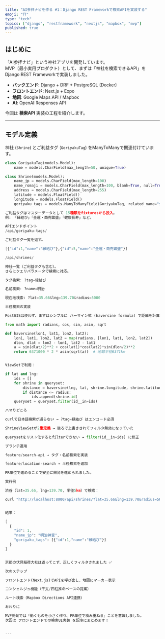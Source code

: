 ```yaml
---
title: "AI参拝ナビを作る #1：Django REST Frameworkで検索APIを実装する"
emoji: "⛩️"
type: "tech"
topics: ["django", "restframework", "nextjs", "mapbox", "mvp"]
published: true
---
```


## はじめに
「AI参拝ナビ」という神社アプリを開発しています。  
MVP（最小実用プロダクト）として、まずは「神社を検索できるAPI」をDjango REST Frameworkで実装しました。  

- **バックエンド**: Django + DRF + PostgreSQL (Docker)  
- **フロントエンド**: Next.js + Expo  
- **地図**: Google Maps API / Mapbox  
- **AI**: OpenAI Responses API  

今回は **検索API** 実装の工程を紹介します。

---

## モデル定義
神社 (`Shrine`) とご利益タグ (`GoriyakuTag`) をManyToManyで関連付けています。  
```python
class GoriyakuTag(models.Model):
    name = models.CharField(max_length=50, unique=True)

class Shrine(models.Model):
    name_jp = models.CharField(max_length=100)
    name_romaji = models.CharField(max_length=100, blank=True, null=True)
    address = models.CharField(max_length=255)
    latitude = models.FloatField()
    longitude = models.FloatField()
    goriyaku_tags = models.ManyToManyField(GoriyakuTag, related_name="shrines")

ご利益タグはマスターデータとして 15種類をfixturesから投入。
例: 「縁結び」「金運・商売繁盛」「健康長寿」など。

APIエンドポイント
/api/goriyaku-tags/

ご利益タグ一覧を返す。

[{"id":1,"name":"縁結び"},{"id":5,"name":"金運・商売繁盛"}]

/api/shrines/

神社一覧（ご利益タグも含む）。
さらにクエリパラメータで検索に対応。

タグ検索: ?tag=縁結び

名前検索: ?name=明治

現在地検索: ?lat=35.66&lng=139.70&radius=5000

半径検索の実装

PostGISは使わず、まずはシンプルに ハーサイン式 (haversine formula) で距離を計算しました。

from math import radians, cos, sin, asin, sqrt

def haversine(lon1, lat1, lon2, lat2):
    lon1, lat1, lon2, lat2 = map(radians, [lon1, lat1, lon2, lat2])
    dlon, dlat = lon2 - lon1, lat2 - lat1
    a = sin(dlat/2)**2 + cos(lat1)*cos(lat2)*sin(dlon/2)**2
    return 6371000 * 2 * asin(sqrt(a))  # 地球半径6371km


ViewSetで利用：

if lat and lng:
    ids = []
    for shrine in queryset:
        distance = haversine(lng, lat, shrine.longitude, shrine.latitude)
        if distance <= radius:
            ids.append(shrine.id)
    queryset = queryset.filter(id__in=ids)

ハマりどころ

curlで日本語検索が通らない → ?tag=縁結び はエンコード必須

ShrineViewSetが2重定義 → 後ろで上書きされてフィルタ無効になっていた

querysetをリスト化するとfilterできない → filter(id__in=ids) に修正

ブランチ運用

feature/search-api → タグ・名前検索を実装

feature/location-search → 半径検索を追加

PR単位で進めることで安全に開発を進められました。

実行例

渋谷（lat=35.66, lng=139.70, 半径5km）で検索：

curl "http://localhost:8000/api/shrines/?lat=35.66&lng=139.70&radius=5000"


結果：

[
  {
    "id": 1,
    "name_jp": "明治神宮",
    "goriyaku_tags": [{"id":1,"name":"縁結び"}]
  }
]


京都の伏見稲荷大社は返ってこず、正しくフィルタされました ✅

次のステップ

フロントエンド(Next.js)でAPIを呼び出し、地図にマーカー表示

コンシェルジュ機能（干支/四柱推命ベースの提案）

ルート検索（Mapbox Directions API連携）

おわりに

MVP開発では「動くものを小さく作り、PR単位で積み重ねる」ことを意識しました。
次回は フロントエンドでの検索UI実装 を記事にまとめます！


---
